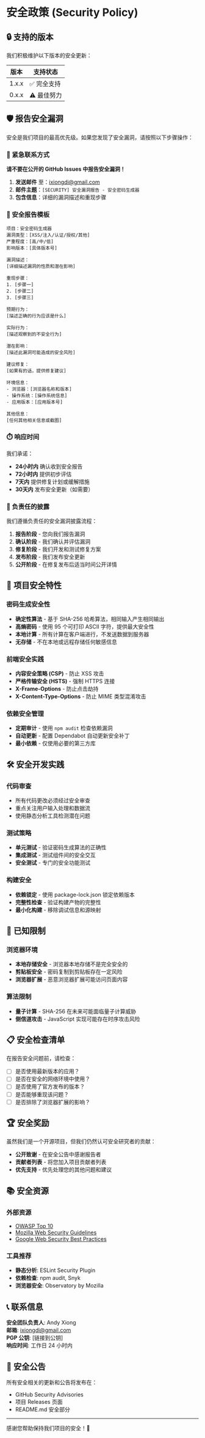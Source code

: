 # 安全政策 (Security Policy)

## 🔒 支持的版本

我们积极维护以下版本的安全更新：

| 版本   | 支持状态         |
| ------ | --------------- |
| 1.x.x  | ✅ 完全支持      |
| 0.x.x  | ⚠️ 最佳努力      |

## 🛡️ 报告安全漏洞

安全是我们项目的最高优先级。如果您发现了安全漏洞，请按照以下步骤操作：

### 🚨 紧急联系方式

**请不要在公开的 GitHub Issues 中报告安全漏洞！**

1. **发送邮件** 至：ixiongdi@gmail.com
2. **邮件主题**：`[SECURITY] 安全漏洞报告 - 安全密码生成器`
3. **包含信息**：详细的漏洞描述和重现步骤

### 📧 安全报告模板

```
项目：安全密码生成器
漏洞类型：[XSS/注入/认证/授权/其他]
严重程度：[高/中/低]
影响版本：[具体版本号]

漏洞描述：
[详细描述漏洞的性质和潜在影响]

重现步骤：
1. [步骤一]
2. [步骤二]
3. [步骤三]

预期行为：
[描述正确的行为应该是什么]

实际行为：
[描述观察到的不安全行为]

潜在影响：
[描述此漏洞可能造成的安全风险]

建议修复：
[如果有的话，提供修复建议]

环境信息：
- 浏览器：[浏览器名称和版本]
- 操作系统：[操作系统信息]
- 应用版本：[应用版本号]

其他信息：
[任何其他相关信息或截图]
```

### ⏱️ 响应时间

我们承诺：

- **24小时内** 确认收到安全报告
- **72小时内** 提供初步评估
- **7天内** 提供修复计划或缓解措施
- **30天内** 发布安全更新（如需要）

### 🎯 负责任的披露

我们遵循负责任的安全漏洞披露流程：

1. **报告阶段** - 您向我们报告漏洞
2. **确认阶段** - 我们确认并评估漏洞
3. **修复阶段** - 我们开发和测试修复方案
4. **发布阶段** - 我们发布安全更新
5. **公开阶段** - 在修复发布后适当时间公开详情

## 🔐 项目安全特性

### 密码生成安全性

- **确定性算法** - 基于 SHA-256 哈希算法，相同输入产生相同输出
- **高熵密码** - 使用 95 个可打印 ASCII 字符，提供最大安全性
- **本地计算** - 所有计算在客户端进行，不发送数据到服务器
- **无存储** - 不在本地或远程存储任何敏感信息

### 前端安全实践

- **内容安全策略 (CSP)** - 防止 XSS 攻击
- **严格传输安全 (HSTS)** - 强制 HTTPS 连接
- **X-Frame-Options** - 防止点击劫持
- **X-Content-Type-Options** - 防止 MIME 类型混淆攻击

### 依赖安全管理

- **定期审计** - 使用 `npm audit` 检查依赖漏洞
- **自动更新** - 配置 Dependabot 自动更新安全补丁
- **最小依赖** - 仅使用必要的第三方库

## 🛠️ 安全开发实践

### 代码审查

- 所有代码更改必须经过安全审查
- 重点关注用户输入处理和数据流
- 使用静态分析工具检测潜在问题

### 测试策略

- **单元测试** - 验证密码生成算法的正确性
- **集成测试** - 测试组件间的安全交互
- **安全测试** - 专门的安全功能测试

### 构建安全

- **依赖锁定** - 使用 package-lock.json 锁定依赖版本
- **完整性检查** - 验证构建产物的完整性
- **最小化构建** - 移除调试信息和源映射

## 🚫 已知限制

### 浏览器环境

- **本地存储安全** - 浏览器本地存储不是完全安全的
- **剪贴板安全** - 密码复制到剪贴板存在一定风险
- **浏览器扩展** - 恶意浏览器扩展可能访问页面内容

### 算法限制

- **量子计算** - SHA-256 在未来可能面临量子计算威胁
- **侧信道攻击** - JavaScript 实现可能存在时序攻击风险

## 📋 安全检查清单

在报告安全问题前，请检查：

- [ ] 是否使用最新版本的应用？
- [ ] 是否在安全的网络环境中使用？
- [ ] 是否使用了官方发布的版本？
- [ ] 是否能够重现该问题？
- [ ] 是否排除了浏览器扩展的影响？

## 🏆 安全奖励

虽然我们是一个开源项目，但我们仍然认可安全研究者的贡献：

- **公开致谢** - 在安全公告中感谢报告者
- **贡献者列表** - 将您加入项目贡献者列表
- **优先支持** - 优先处理您的其他问题和建议

## 📚 安全资源

### 外部资源

- [OWASP Top 10](https://owasp.org/www-project-top-ten/)
- [Mozilla Web Security Guidelines](https://infosec.mozilla.org/guidelines/web_security)
- [Google Web Security Best Practices](https://web.dev/security/)

### 工具推荐

- **静态分析**: ESLint Security Plugin
- **依赖检查**: npm audit, Snyk
- **浏览器安全**: Observatory by Mozilla

## 📞 联系信息

**安全团队负责人**: Andy Xiong  
**邮箱**: ixiongdi@gmail.com  
**PGP 公钥**: [链接到公钥]  
**响应时间**: 工作日 24 小时内  

## 📄 安全公告

所有安全相关的更新和公告将发布在：

- GitHub Security Advisories
- 项目 Releases 页面
- README.md 安全部分

---

感谢您帮助保持我们项目的安全！🙏